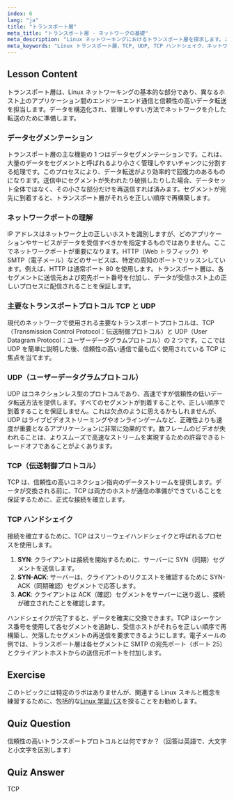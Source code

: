 ```yaml
---
index: 6
lang: "ja"
title: "トランスポート層"
meta_title: "トランスポート層 - ネットワークの基礎"
meta_description: "Linux ネットワーキングにおけるトランスポート層を探求します。このレッスンでは、TCP や UDP などの主要プロトコル、ネットワークポートの機能、データセグメンテーション、信頼性の高いデータ転送のための TCP ハンドシェイクについて解説します。"
meta_keywords: "Linux トランスポート層，TCP, UDP, TCP ハンドシェイク，ネットワークポート，データセグメンテーション，Linux ネットワーキング，ネットワークプロトコル，信頼性の高いデータ転送"
---
```


## Lesson Content

トランスポート層は、Linux ネットワーキングの基本的な部分であり、異なるホスト上のアプリケーション間のエンドツーエンド通信と信頼性の高いデータ転送を担当します。データを構造化され、管理しやすい方法でネットワークを介した転送のために準備します。

### データセグメンテーション

トランスポート層の主な機能の 1 つはデータセグメンテーションです。これは、大量のデータをセグメントと呼ばれるより小さく管理しやすいチャンクに分割する処理です。このプロセスにより、データ転送がより効率的で回復力のあるものになります。送信中にセグメントが失われたり破損したりした場合、データセット全体ではなく、その小さな部分だけを再送信すれば済みます。セグメントが宛先に到着すると、トランスポート層がそれらを正しい順序で再構築します。

### ネットワークポートの理解

IP アドレスはネットワーク上の正しいホストを識別しますが、どのアプリケーションやサービスがデータを受信すべきかを指定するものではありません。ここでネットワークポートが重要になります。HTTP（Web トラフィック）や SMTP（電子メール）などのサービスは、特定の周知のポートでリッスンしています。例えば、HTTP は通常ポート 80 を使用します。トランスポート層は、各セグメントに送信元および宛先ポート番号を付加し、データが受信ホスト上の正しいプロセスに配信されることを保証します。

### 主要なトランスポートプロトコル TCP と UDP

現代のネットワークで使用される主要なトランスポートプロトコルは、TCP（Transmission Control Protocol：伝送制御プロトコル）と UDP（User Datagram Protocol：ユーザーデータグラムプロトコル）の 2 つです。ここでは UDP を簡単に説明した後、信頼性の高い通信で最も広く使用されている TCP に焦点を当てます。

### UDP（ユーザーデータグラムプロトコル）

UDP はコネクションレス型のプロトコルであり、高速ですが信頼性の低いデータ転送方法を提供します。すべてのセグメントが到着することや、正しい順序で到着することを保証しません。これは欠点のように思えるかもしれませんが、UDP はライブビデオストリーミングやオンラインゲームなど、正確性よりも速度が重要となるアプリケーションに非常に効果的です。数フレームのビデオが失われることは、よりスムーズで高速なストリームを実現するための許容できるトレードオフであることがよくあります。

### TCP（伝送制御プロトコル）

TCP は、信頼性の高いコネクション指向のデータストリームを提供します。データが交換される前に、TCP は両方のホストが通信の準備ができていることを保証するために、正式な接続を確立します。

### TCP ハンドシェイク

接続を確立するために、TCP はスリーウェイハンドシェイクと呼ばれるプロセスを使用します。

1. **SYN**: クライアントは接続を開始するために、サーバーに SYN（同期）セグメントを送信します。
2. **SYN-ACK**: サーバーは、クライアントのリクエストを確認するために SYN-ACK（同期確認）セグメントで応答します。
3. **ACK**: クライアントは ACK（確認）セグメントをサーバーに送り返し、接続が確立されたことを確認します。

ハンドシェイクが完了すると、データを確実に交換できます。TCP はシーケンス番号を使用して各セグメントを追跡し、受信ホストがそれらを正しい順序で再構築し、欠落したセグメントの再送信を要求できるようにします。電子メールの例では、トランスポート層は各セグメントに SMTP の宛先ポート（ポート 25）とクライアントホストからの送信元ポートを付加します。

## Exercise

このトピックには特定のラボはありませんが、関連する Linux スキルと概念を練習するために、包括的な[Linux 学習パス](https://labex.io/ja/learn/linux)を探ることをお勧めします。

## Quiz Question

信頼性の高いトランスポートプロトコルとは何ですか？（回答は英語で、大文字と小文字を区別します）

## Quiz Answer

TCP
